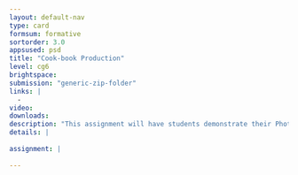 ```yaml
---
layout: default-nav
type: card
formsum: formative
sortorder: 3.0
appsused: psd
title: "Cook-book Production"
level: cg6
brightspace: 
submission: "generic-zip-folder"
links: |
  - 
video: 
downloads: 
description: "This assignment will have students demonstrate their Photoshop skills to create photo compositions for their cook-book."
details: |
  
assignment: |
  
---
```


